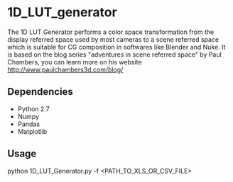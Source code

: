 # 1D_LUT_generator
The 1D LUT Generator performs a color space transformation from the display referred space used by most cameras to a scene referred space which is suitable for CG composition in softwares like Blender and Nuke. It is based on the blog series "adventures in scene referred space" by Paul Chambers, you can learn more on his website http://www.paulchambers3d.com/blog/  

## Dependencies
- Python 2.7
- Numpy
- Pandas
- Matplotlib

## Usage
python 1D_LUT_Generator.py -f <PATH_TO_XLS_OR_CSV_FILE>
